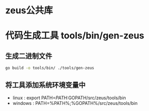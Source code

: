 # zeus公共库

# 代码生成工具 tools/bin/gen-zeus

## 生成二进制文件

```bash
go build -o tools/bin/ ./tools/gen-zeus
```

## 将工具添加系统环境变量中
* linux : export PATH=$PATH:$GOPATH/src/zeus/tools/bin
* windows : PATH=%PATH%;%GOPATH%/src/zeus/tools/bin